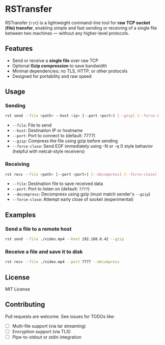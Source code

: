 # RSTransfer
RSTransfer (`rst`) is a lightweight command-line tool for **raw TCP socket (file) transfer**, enabling simple and fast sending or receiving of a single file between two machines — without any higher-level protocols.

## Features
- Send or receive a **single file** over raw TCP
- Optional **Gzip compression** to save bandwidth
- Minimal dependencies; no TLS, HTTP, or other protocols
- Designed for portability and raw speed

## Usage

### Sending
```bash
rst send --file <path> --host <ip> [--port <port>] [--gzip] [--force-close]
```
- `--file`: File to send
- `--host`: Destination IP or hostname
- `--port`: Port to connect to (default: 7777)
- `--gzip`: Compress the file using gzip before sending
- `--force-close`: Send EOF immediately using -N or -q 0 style behavior (helpful with netcat-style receivers)

### Receiving
```bash
rst recv --file <path> [--port <port>] [--decompress] [--force-close]
```
- `--file`: Destination file to save received data
- `--port`: Port to listen on (default: `7777`)
- `--decompress`: Decompress using gzip (must match sender's `--gzip`)
- `--force-close`: Attempt early close of socket (experimental)

## Examples

### Send a file to a remote host
```bash
rst send --file ./video.mp4 --host 192.168.0.42 --gzip
```

### Receive a file and save it to disk
```bash
rst recv --file ./video.mp4 --port 7777 --decompress
```

## License
MIT License

## Contributing
Pull requests are welcome. See issues for TODOs like:
- [ ] Multi-file support (via tar streaming)
- [ ] Encryption support (via TLS)
- [ ] Pipe-to-stdout or stdin integration
